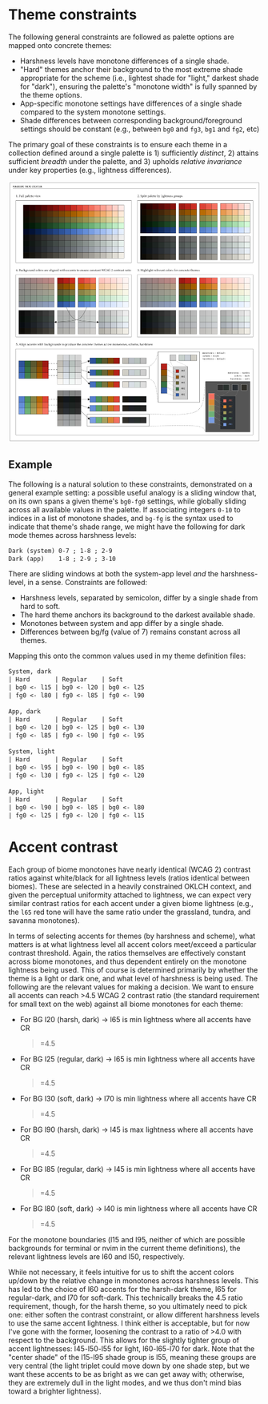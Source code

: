 # Theme constraints
The following general constraints are followed as palette options are mapped
onto concrete themes:

+ Harshness levels have monotone differences of a single shade. 
+ "Hard" themes anchor their background to the most extreme shade appropriate
  for the scheme (i.e., lightest shade for "light," darkest shade for "dark"),
  ensuring the palette's "monotone width" is fully spanned by the theme
  options.
+ App-specific monotone settings have differences of a single shade compared to
  the system monotone settings.
+ Shade differences between corresponding background/foreground settings should
  be constant (e.g., between `bg0` and `fg3`, `bg1` and `fg2`, etc)

The primary goal of these constraints is to ensure each theme in a collection
defined around a single palette is 1) sufficiently _distinct_, 2) attains
sufficient _breadth_ under the palette, and 3) upholds _relative invariance_
under key properties (e.g., lightness differences).

![How themes are created](images/theme_creation.png)

## Example
The following is a natural solution to these constraints, demonstrated on a
general example setting: a possible useful analogy is a sliding window that, on
its own spans a given theme's `bg0-fg0` settings, while globally sliding across
all available values in the palette. If associating integers `0-10` to indices
in a list of monotone shades, and `bg-fg` is the syntax used to indicate that
theme's shade range, we might have the following for dark mode themes across
harshness levels:

```
Dark (system) 0-7 ; 1-8 ; 2-9
Dark (app)    1-8 ; 2-9 ; 3-10
```

There are sliding windows at both the system-app level *and* the
harshness-level, in a sense. Constraints are followed:

+ Harshness levels, separated by semicolon, differ by a single shade from hard
  to soft.
+ The hard theme anchors its background to the darkest available shade.
+ Monotones between system and app differ by a single shade.
+ Differences between bg/fg (value of 7) remains constant across all themes.

Mapping this onto the common values used in my theme definition files: 

```
System, dark
| Hard       | Regular    | Soft
| bg0 <- l15 | bg0 <- l20 | bg0 <- l25
| fg0 <- l80 | fg0 <- l85 | fg0 <- l90

App, dark
| Hard       | Regular    | Soft
| bg0 <- l20 | bg0 <- l25 | bg0 <- l30
| fg0 <- l85 | fg0 <- l90 | fg0 <- l95

System, light
| Hard       | Regular    | Soft
| bg0 <- l95 | bg0 <- l90 | bg0 <- l85
| fg0 <- l30 | fg0 <- l25 | fg0 <- l20

App, light
| Hard       | Regular    | Soft
| bg0 <- l90 | bg0 <- l85 | bg0 <- l80
| fg0 <- l25 | fg0 <- l20 | fg0 <- l15
```

# Accent contrast
Each group of biome monotones have nearly identical (WCAG 2) contrast ratios
against white/black for all lightness levels (ratios identical between biomes).
These are selected in a heavily constrained OKLCH context, and given the
perceptual uniformity attached to lightness, we can expect very similar
contrast ratios for each accent under a given biome lightness (e.g., the `l65`
red tone will have the same ratio under the grassland, tundra, and savanna
monotones).

In terms of selecting accents for themes (by harshness and scheme), what
matters is at what lightness level all accent colors meet/exceed a particular
contrast threshold. Again, the ratios themselves are effectively constant
across biome monotones, and thus dependent entirely on the monotone lightness
being used. This of course is determined primarily by whether the theme is a
light or dark one, and what level of harshness is being used. The following are
the relevant values for making a decision. We want to ensure all accents can
reach >4.5 WCAG 2 contrast ratio (the standard requirement for small text on
the web) against all biome monotones for each theme:

+ For BG l20 (harsh, dark) -> l65 is min lightness where all accents have CR
  >=4.5
+ For BG l25 (regular, dark) -> l65 is min lightness where all accents have CR
  >=4.5
+ For BG l30 (soft, dark) -> l70 is min lightness where all accents have CR
  >=4.5

+ For BG l90 (harsh, dark) -> l45 is max lightness where all accents have CR
  >=4.5
+ For BG l85 (regular, dark) -> l45 is min lightness where all accents have CR
  >=4.5
+ For BG l80 (soft, dark) -> l40 is min lightness where all accents have CR
  >=4.5

For the monotone boundaries (l15 and l95, neither of which are possible
backgrounds for terminal or nvim in the current theme definitions), the
relevant lightness levels are l60 and l50, respectively.

While not necessary, it feels intuitive for us to shift the accent colors
up/down by the relative change in monotones across harshness levels. This has
led to the choice of l60 accents for the harsh-dark theme, l65 for
regular-dark, and l70 for soft-dark. This technically breaks the 4.5 ratio
requirement, though, for the harsh theme, so you ultimately need to pick one:
either soften the contrast constraint, or allow different harshness levels to
use the same accent lightness. I think either is acceptable, but for now I've
gone with the former, loosening the contrast to a ratio of >4.0 with respect to
the background. This allows for the slightly tighter group of accent
lightnesses: l45-l50-l55 for light, l60-l65-l70 for dark. Note that the "center
shade" of the l15-l95 shade group is l55, meaning these groups are very central
(the light triplet could move down by one shade step, but we want these accents
to be as bright as we can get away with; otherwise, they are extremely dull in
the light modes, and we thus don't mind bias toward a brighter lightness).
